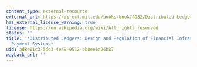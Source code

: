 ```yaml
---
content_type: external-resource
external_url: https://direct.mit.edu/books/book/4932/Distributed-LedgersDesign-and-Regulation-of
has_external_license_warning: true
license: https://en.wikipedia.org/wiki/All_rights_reserved
status: ''
title: '*Distributed Ledgers: Design and Regulation of Financial Infrastructure and
  Payment Systems*'
uid: ad8e01c3-5dd3-4ea9-9512-bb8ee6a26b87
wayback_url: ''
---
```

